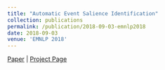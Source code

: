```yaml
---
title: "Automatic Event Salience Identification"
collection: publications
permalink: /publication/2018-09-03-emnlp2018
date: 2018-09-03
venue: 'EMNLP 2018'
---
```

[Paper](http://arxiv.org/abs/1809.00647) | [Project Page](#)
